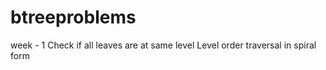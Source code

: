 # btreeproblems
week - 1
Check if all leaves are at same level
Level order traversal in spiral form
